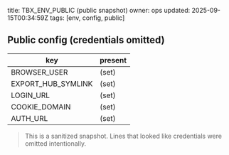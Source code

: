 title: TBX_ENV_PUBLIC (public snapshot)
owner: ops
updated: 2025-09-15T00:34:59Z
tags: [env, config, public]

## Public config (credentials omitted)

| key | present |
|-----|---------|
| BROWSER_USER | (set) |
| EXPORT_HUB_SYMLINK | (set) |
| LOGIN_URL | (set) |
| COOKIE_DOMAIN | (set) |
| AUTH_URL | (set) |

> This is a sanitized snapshot. Lines that looked like credentials were omitted intentionally.
